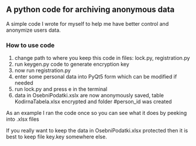 ## A python code for archiving anonymous data

A simple code I wrote for myself to help me have better control and anonymize users data.

### How to use code
1. change path to where you keep this code in files: lock.py, registration.py
2. run keygen.py code to generate encryption key
3. now run registration.py
4. enter some personal data into PyQt5 form which can be modified if needed
5. run lock.py and press e in the terminal
6. data in OsebniPodatki.xslx are now anonymously saved, table KodirnaTabela.xlsx encrypted and folder #person_id was created

As an example I ran the code once so you can see what it does by peeking into .xlsx files

If you really want to keep the data in OsebniPodatki.xlsx protected then it is best to keep file key.key somewhere else.

